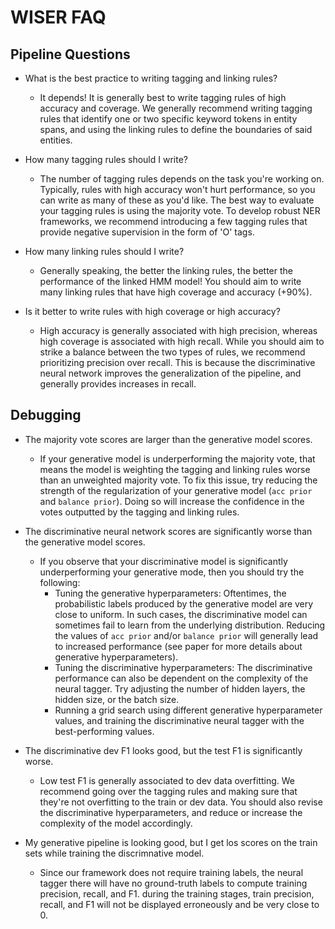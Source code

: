 # WISER FAQ
## Pipeline Questions

- What is the best practice to writing tagging and linking rules?
    - It depends! It is generally best to write tagging rules of high accuracy and coverage.
       We generally recommend writing tagging rules that identify one or two specific keyword tokens in entity spans, 
       and using the linking rules to define the boundaries of said entities.  
 
- How many tagging rules should I write?
    - The number of tagging rules depends on the task you're working on. 
    Typically, rules with high accuracy won't hurt performance, so you can write as many of these as you'd like.
    The best way to evaluate your tagging rules is using the majority vote.
    To develop robust NER frameworks, we recommend introducing a few tagging rules that provide negative supervision 
    in the form of 'O' tags.

- How many linking rules should I write?
  - Generally speaking, the better the linking rules, the better the performance of the linked HMM model! 
  You should aim to write many linking rules that have high coverage and accuracy (+90%). 

- Is it better to write rules with high coverage or high accuracy?
  - High accuracy is generally associated with high precision, whereas high coverage is associated with high recall.
  While you should aim to strike a balance between the two types of rules, we recommend prioritizing precision over recall.
  This is because the discriminative neural network improves the generalization of the pipeline, 
  and generally provides increases in recall. 

## Debugging

- The majority vote scores are larger than the generative model scores. 
    - If your generative model is underperforming the majority vote, that means the model is weighting
    the tagging and linking rules worse than an unweighted majority vote. 
    To fix this issue, try reducing the strength of the regularization of your generative model 
    (``acc prior`` and ``balance prior``).
    Doing so will increase the confidence in the votes outputted by the tagging and linking rules.
    
- The discriminative neural network scores are significantly worse than the generative model scores.
    - If you observe that your discriminative model is significantly underperforming your generative mode,
    then you should try the following:
        - Tuning the generative hyperparameters: 
        Oftentimes, the probabilistic labels produced by the generative model are very close to uniform. 
        In such cases, the discriminative model can sometimes fail to learn from the underlying distribution. 
        Reducing the values of ``acc prior`` and/or ``balance prior`` will generally lead to increased performance 
        (see paper for more details about generative hyperparameters).
        - Tuning the discriminative hyperparameters: 
        The discriminative performance can also be dependent on the complexity of the neural tagger. 
        Try adjusting the number of hidden layers, the hidden size, or the batch size.
        - Running a grid search using different generative hyperparameter values, and training the discriminative 
        neural tagger with the best-performing values. 
        
- The discriminative dev F1 looks good, but the test F1 is significantly worse.
    - Low test F1 is generally associated to dev data overfitting. 
    We recommend going over the tagging rules and making sure that they're not overfitting to the train or dev data.
    You should also revise the discriminative hyperparameters,
    and reduce or increase the complexity of the model accordingly.
  
- My generative pipeline is looking good, but I get los scores on the train sets while training the discrimnative model.
    - Since our framework does not require training labels, the neural tagger there will have no ground-truth labels to 
    compute training precision, recall, and F1. during the training stages, train precision, recall, and F1 will 
    not be displayed erroneously and be very close to 0.

 